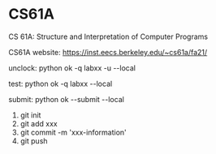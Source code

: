 # CS61A
CS 61A: Structure and Interpretation of Computer Programs 

CS61A website: https://inst.eecs.berkeley.edu/~cs61a/fa21/

unclock: python ok -q labxx -u --local

test: python ok -q labxx --local 

submit: python ok --submit --local 

1. git init
2. git add xxx
3. git commit -m 'xxx-information'
4. git push 
